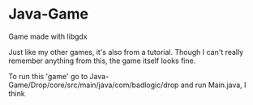 # Java-Game
Game made with libgdx

Just like my other games, it's also from a tutorial.
Though I can't really remember anything from this, the game itself looks fine.

To run this 'game' go to Java-Game/Drop/core/src/main/java/com/badlogic/drop and run Main.java, I think
